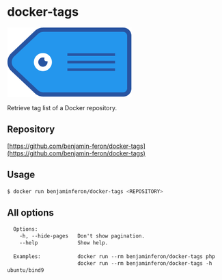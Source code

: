 # docker-tags

![logo](https://github.com/benjamin-feron/docker-tags/raw/main/images/docker-tags.png "docker-tags logo")

Retrieve tag list of a Docker repository.

## Repository

[https://github.com/benjamin-feron/docker-tags](https://github.com/benjamin-feron/docker-tags)

## Usage

```bash
$ docker run benjaminferon/docker-tags <REPOSITORY>
```

## All options

```text
  Options:
    -h, --hide-pages   Don't show pagination.
    --help             Show help.

  Examples:            docker run --rm benjaminferon/docker-tags php
                       docker run --rm benjaminferon/docker-tags -h ubuntu/bind9
```
